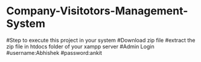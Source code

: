 # Company-Visitotors-Management-System

#Step to execute this project in your system
#Download zip file 
#extract the zip file in htdocs folder of your xampp server
#Admin Login
#username:Abhishek
#password:ankit
